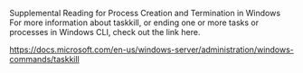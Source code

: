 Supplemental Reading for Process Creation and Termination in Windows
For more information about taskkill, or ending one or more tasks or processes in Windows CLI, check out the link here.

https://docs.microsoft.com/en-us/windows-server/administration/windows-commands/taskkill
